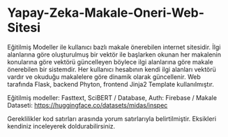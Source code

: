 # Yapay-Zeka-Makale-Oneri-Web-Sitesi
Eğitilmiş Modeller ile kullanıcı bazlı makale önerebilen internet sitesidir. İlgi alanlarına göre oluşturulmuş bir vektör ile başlarken okunan her makalenin konularına göre vektörü güncelleyen böylece ilgi alanlarına göre makale önerebilen bir sistemdir. Her kullanıcı hesabının kendi ilgi alanları vektörü vardır ve okuduğu makalelere göre dinamik olarak güncellenir. Web tarafında Flask, backend Phyton, frontend Jinja2 Template kullanılmıştır.

Eğitilmiş modeller: Fasttext, SciBERT / Database, Auth: Firebase / Makale Dataseti: https://huggingface.co/datasets/midas/inspec   

Gereklilikler kod satırları arasında yorum satırlarıyla belirtilmiştir. Eksikleri kendiniz inceleyerek doldurabilirsiniz.

